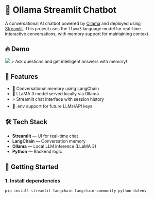 # 🤖 Ollama Streamlit Chatbot

A conversational AI chatbot powered by [Ollama](https://ollama.com/) and deployed using [Streamlit](https://streamlit.io/). This project uses the `llama3` language model for real-time interactive conversations, with memory support for maintaining context.

## 🔥 Demo

<img src="https://img.shields.io/badge/Streamlit-Running-brightgreen?logo=streamlit">
> Ask questions and get intelligent answers with memory!

## 🧠 Features

- 💬 Conversational memory using LangChain
- 🦙 LLaMA 3 model served locally via Ollama
- ⚡ Streamlit chat interface with session history
- 🔐 .env support for future LLMs/API keys

## 🛠️ Tech Stack

- **Streamlit** — UI for real-time chat
- **LangChain** — Conversation memory
- **Ollama** — Local LLM inference (LLaMA 3)
- **Python** — Backend logic

## 🚀 Getting Started

### 1. Install dependencies

```bash
pip install streamlit langchain langchain-community python-dotenv
```
